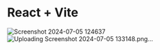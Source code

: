 # React + Vite
![Screenshot 2024-07-05 124637](https://github.com/webAnkit23/Linkedin-Clone/assets/152246497/21705c5f-0dbf-436e-99bd-2d6be3a79f3d)
![Uploading Screenshot 2024-07-05 133148.png…]()
